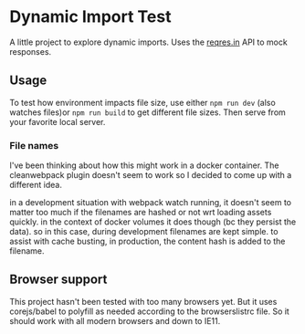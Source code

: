 # Dynamic Import Test
A little project to explore dynamic imports. Uses the [reqres.in](https://reqres.in) API to mock responses.

## Usage
To test how environment impacts file size, use either `npm run dev` (also watches files)or `npm run build` to get different file sizes. Then serve from your favorite local server.

### File names
I've been thinking about how this might work in a docker container. The cleanwebpack plugin doesn't seem to work so I decided to come up with a different idea. 

in a development situation with webpack watch running, it doesn't seem to matter too much if the filenames are hashed or not wrt loading assets quickly. in the context of docker volumes it does though (bc they persist the data). so in this case, during development filenames are kept simple. to assist with cache busting, in production, the content hash is added to the filename.

## Browser support
This project hasn't been tested with too many browsers yet. But it uses corejs/babel to polyfill as needed according to the browserslistrc file. So it should work with all modern browsers and down to IE11.